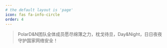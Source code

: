 ```yaml
---
# the default layout is 'page'
icon: fas fa-info-circle
order: 4
---
```


>  PolarD&N团队全体成员愿尽绵薄之力，枕戈待旦，Day&Night，日日夜夜守护国家网络安全！
>  
